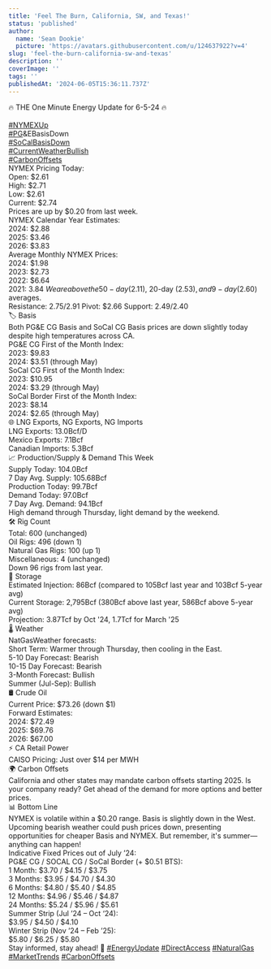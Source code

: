 ```yaml
---
title: 'Feel The Burn, California, SW, and Texas!'
status: 'published'
author:
  name: 'Sean Dookie'
  picture: 'https://avatars.githubusercontent.com/u/124637922?v=4'
slug: 'feel-the-burn-california-sw-and-texas'
description: ''
coverImage: ''
tags: ''
publishedAt: '2024-06-05T15:36:11.737Z'
---
```


🔥 THE One Minute Energy Update for 6-5-24 🔥\
\
[#NYMEXUp](https://www.linkedin.com/feed/hashtag/?keywords=nymexup&highlightedUpdateUrns=urn%3Ali%3Aactivity%3A7204154410543775744)\
[#PG](https://www.linkedin.com/feed/hashtag/?keywords=pg&highlightedUpdateUrns=urn%3Ali%3Aactivity%3A7204154410543775744)&EBasisDown \
[#SoCalBasisDown](https://www.linkedin.com/feed/hashtag/?keywords=socalbasisdown&highlightedUpdateUrns=urn%3Ali%3Aactivity%3A7204154410543775744) \
[#CurrentWeatherBullish](https://www.linkedin.com/feed/hashtag/?keywords=currentweatherbullish&highlightedUpdateUrns=urn%3Ali%3Aactivity%3A7204154410543775744) \
[#CarbonOffsets](https://www.linkedin.com/feed/hashtag/?keywords=carbonoffsets&highlightedUpdateUrns=urn%3Ali%3Aactivity%3A7204154410543775744)\
NYMEX Pricing Today:\
Open: $2.61\
High: $2.71\
Low: $2.61\
Current: $2.74\
Prices are up by $0.20 from last week.\
NYMEX Calendar Year Estimates:\
2024: $2.88\
2025: $3.46\
2026: $3.83\
Average Monthly NYMEX Prices:\
2024: $1.98\
2023: $2.73\
2022: $6.64\
2021: $3.84\
We are above the 50-day ($2.11), 20-day ($2.53), and 9-day ($2.60) averages.\
Resistance: $2.75/$2.91 Pivot: $2.66 Support: $2.49/$2.40\
🏷 Basis\
Both PG&E CG Basis and SoCal CG Basis prices are down slightly today despite high temperatures across CA.\
PG&E CG First of the Month Index:\
2023: $9.83\
2024: $3.51 (through May)\
SoCal CG First of the Month Index:\
2023: $10.95\
2024: $3.29 (through May)\
SoCal Border First of the Month Index:\
2023: $8.14\
2024: $2.65 (through May)\
🌐 LNG Exports, NG Exports, NG Imports\
LNG Exports: 13.0Bcf/D\
Mexico Exports: 7.1Bcf\
Canadian Imports: 5.3Bcf\
📈 Production/Supply & Demand This Week\
Supply Today: 104.0Bcf\
7 Day Avg. Supply: 105.68Bcf\
Production Today: 99.7Bcf\
Demand Today: 97.0Bcf\
7 Day Avg. Demand: 94.1Bcf\
High demand through Thursday, light demand by the weekend.\
🛠 Rig Count\
Total: 600 (unchanged)\
Oil Rigs: 496 (down 1)\
Natural Gas Rigs: 100 (up 1)\
Miscellaneous: 4 (unchanged)\
Down 96 rigs from last year.\
🏪 Storage\
Estimated Injection: 86Bcf (compared to 105Bcf last year and 103Bcf 5-year avg)\
Current Storage: 2,795Bcf (380Bcf above last year, 586Bcf above 5-year avg)\
Projection: 3.87Tcf by Oct '24, 1.7Tcf for March '25\
🌡 Weather\
NatGasWeather forecasts:\
Short Term: Warmer through Thursday, then cooling in the East.\
5-10 Day Forecast: Bearish\
10-15 Day Forecast: Bearish\
3-Month Forecast: Bullish\
Summer (Jul-Sep): Bullish\
🛢 Crude Oil\
Current Price: $73.26 (down $1)\
Forward Estimates:\
2024: $72.49\
2025: $69.76\
2026: $67.00\
⚡️ CA Retail Power\
CAISO Pricing: Just over $14 per MWH\
🌍 Carbon Offsets\
California and other states may mandate carbon offsets starting 2025. Is your company ready? Get ahead of the demand for more options and better prices.\
📊 Bottom Line\
NYMEX is volatile within a $0.20 range. Basis is slightly down in the West. Upcoming bearish weather could push prices down, presenting opportunities for cheaper Basis and NYMEX. But remember, it's summer—anything can happen!\
Indicative Fixed Prices out of July ’24:\
PG&E CG / SOCAL CG / SoCal Border (+ $0.51 BTS):\
1 Month: $3.70 / $4.15 / $3.75\
3 Months: $3.95 / $4.70 / $4.30\
6 Months: $4.80 / $5.40 / $4.85\
12 Months: $4.96 / $5.46 / $4.87\
24 Months: $5.24 / $5.96 / $5.61\
Summer Strip (Jul ’24 – Oct ‘24):\
$3.95 / $4.50 / $4.10\
Winter Strip (Nov ’24 – Feb ’25):\
$5.80 / $6.25 / $5.80\
Stay informed, stay ahead! 🚀 [#EnergyUpdate](https://www.linkedin.com/feed/hashtag/?keywords=energyupdate&highlightedUpdateUrns=urn%3Ali%3Aactivity%3A7204154410543775744) [#DirectAccess](https://www.linkedin.com/feed/hashtag/?keywords=directaccess&highlightedUpdateUrns=urn%3Ali%3Aactivity%3A7204154410543775744) [#NaturalGas](https://www.linkedin.com/feed/hashtag/?keywords=naturalgas&highlightedUpdateUrns=urn%3Ali%3Aactivity%3A7204154410543775744) [#MarketTrends](https://www.linkedin.com/feed/hashtag/?keywords=markettrends&highlightedUpdateUrns=urn%3Ali%3Aactivity%3A7204154410543775744) [#CarbonOffsets](https://www.linkedin.com/feed/hashtag/?keywords=carbonoffsets&highlightedUpdateUrns=urn%3Ali%3Aactivity%3A7204154410543775744)